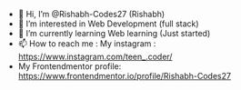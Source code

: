 - 👋 Hi, I’m @Rishabh-Codes27 (Rishabh)
- 👀 I’m interested in Web Development (full stack)
- 🌱 I’m currently learning Web learning (Just started)
- 📫 How to reach me : My instagram : https://www.instagram.com/teen_.coder/
- My Frontendmentor profile: https://www.frontendmentor.io/profile/Rishabh-Codes27
<!---
Rishabh-Codes27/Rishabh-Codes27 is a ✨ special ✨ repository because its `README.md` (this file) appears on your GitHub profile.
You can click the Preview link to take a look at your changes.
--->
